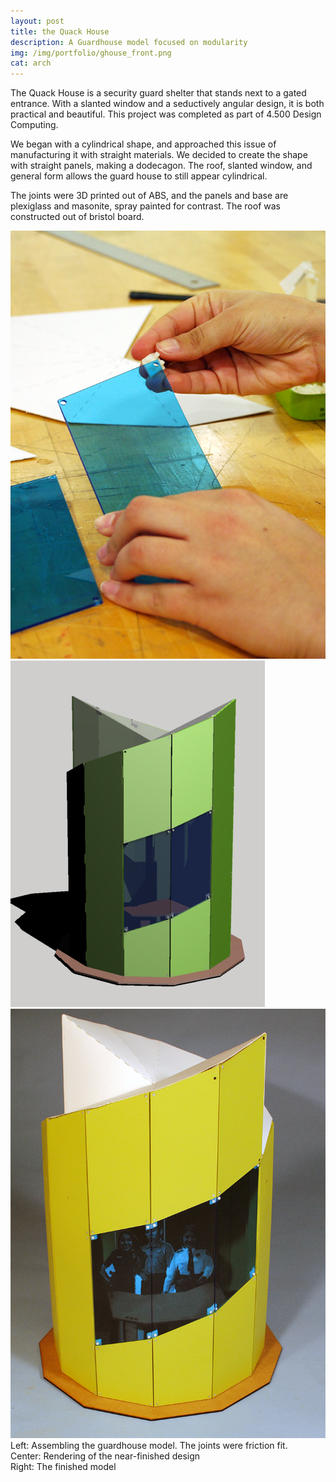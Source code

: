 ```yaml
---
layout: post
title: the Quack House
description: A Guardhouse model focused on modularity
img: /img/portfolio/ghouse_front.png
cat: arch
---
```


The Quack House is a security guard shelter that stands next to a gated entrance. With a slanted window and a seductively angular design, it is both practical and beautiful. This project was completed as part of 4.500 Design Computing.

We began with a cylindrical shape, and approached this issue of manufacturing it with straight materials. We decided to create the shape with straight panels, making a dodecagon. The roof, slanted window, and general form allows the guard house to still appear cylindrical.

The joints were 3D printed out of ABS, and the panels and base are plexiglass and masonite, spray painted for contrast. The roof was constructed out of bristol board. 

<div class="img_row">
	<img class="col one" src="/img/portfolio/ghouse_joint_assembly.png" alt="Assembling the model." title="Assembling the model."/>
	<img class="col one" src="/img/portfolio/ghouse_render.png" alt="Rendering." title="Rendering of the near-finished design.."/>
	<img class="col one" src="/img/portfolio/ghouse_front.png" alt="Finished product." title="The finished product."/>
	<div class="col three caption">
		Left: Assembling the guardhouse model. The joints were friction fit. <br/>
		Center: Rendering of the near-finished design <br/>
		Right: The finished model
	</div>

</div>
